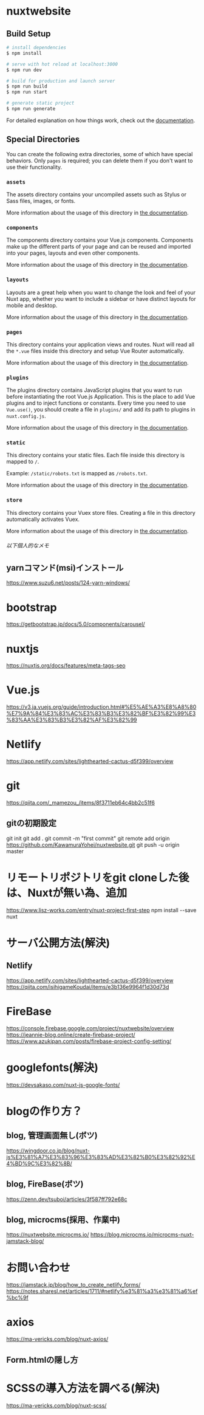 # nuxtwebsite

## Build Setup

```bash
# install dependencies
$ npm install

# serve with hot reload at localhost:3000
$ npm run dev

# build for production and launch server
$ npm run build
$ npm run start

# generate static project
$ npm run generate
```

For detailed explanation on how things work, check out the [documentation](https://nuxtjs.org).

## Special Directories

You can create the following extra directories, some of which have special behaviors. Only `pages` is required; you can delete them if you don't want to use their functionality.

### `assets`

The assets directory contains your uncompiled assets such as Stylus or Sass files, images, or fonts.

More information about the usage of this directory in [the documentation](https://nuxtjs.org/docs/2.x/directory-structure/assets).

### `components`

The components directory contains your Vue.js components. Components make up the different parts of your page and can be reused and imported into your pages, layouts and even other components.

More information about the usage of this directory in [the documentation](https://nuxtjs.org/docs/2.x/directory-structure/components).

### `layouts`

Layouts are a great help when you want to change the look and feel of your Nuxt app, whether you want to include a sidebar or have distinct layouts for mobile and desktop.

More information about the usage of this directory in [the documentation](https://nuxtjs.org/docs/2.x/directory-structure/layouts).


### `pages`

This directory contains your application views and routes. Nuxt will read all the `*.vue` files inside this directory and setup Vue Router automatically.

More information about the usage of this directory in [the documentation](https://nuxtjs.org/docs/2.x/get-started/routing).

### `plugins`

The plugins directory contains JavaScript plugins that you want to run before instantiating the root Vue.js Application. This is the place to add Vue plugins and to inject functions or constants. Every time you need to use `Vue.use()`, you should create a file in `plugins/` and add its path to plugins in `nuxt.config.js`.

More information about the usage of this directory in [the documentation](https://nuxtjs.org/docs/2.x/directory-structure/plugins).

### `static`

This directory contains your static files. Each file inside this directory is mapped to `/`.

Example: `/static/robots.txt` is mapped as `/robots.txt`.

More information about the usage of this directory in [the documentation](https://nuxtjs.org/docs/2.x/directory-structure/static).

### `store`

This directory contains your Vuex store files. Creating a file in this directory automatically activates Vuex.

More information about the usage of this directory in [the documentation](https://nuxtjs.org/docs/2.x/directory-structure/store).


###### 以下個人的なメモ

## yarnコマンド(msi)インストール
https://www.suzu6.net/posts/124-yarn-windows/

# bootstrap
https://getbootstrap.jp/docs/5.0/components/carousel/

# nuxtjs
https://nuxtjs.org/docs/features/meta-tags-seo

# Vue.js
https://v3.ja.vuejs.org/guide/introduction.html#%E5%AE%A3%E8%A8%80%E7%9A%84%E3%83%AC%E3%83%B3%E3%82%BF%E3%82%99%E3%83%AA%E3%83%B3%E3%82%AF%E3%82%99

# Netlify
https://app.netlify.com/sites/lighthearted-cactus-d5f399/overview

# git
https://qiita.com/_mamezou_/items/8f3711eb64c4bb2c51f6

## gitの初期設定
git init
git add .
git commit -m "first commit"
git remote add origin https://github.com/KawamuraYohei/nuxtwebsite.git 
git push -u origin master

# リモートリポジトリをgit cloneした後は、Nuxtが無い為、追加
https://www.lisz-works.com/entry/nuxt-project-first-step
npm install --save nuxt

# サーバ公開方法(解決)
## Netlify
https://app.netlify.com/sites/lighthearted-cactus-d5f399/overview
https://qiita.com/isihigameKoudai/items/e3b136e9964f1d30d73d


# FireBase
https://console.firebase.google.com/project/nuxtwebsite/overview
https://jeannie-blog.online/create-firebase-project/
https://www.azukipan.com/posts/firebase-project-config-setting/

# googlefonts(解決)
https://devsakaso.com/nuxt-js-google-fonts/

# blogの作り方？

## blog, 管理画面無し(ボツ)
https://wingdoor.co.jp/blog/nuxt-js%E3%81%A7%E3%83%96%E3%83%AD%E3%82%B0%E3%82%92%E4%BD%9C%E3%82%8B/

## blog, FireBase(ボツ)
https://zenn.dev/tsuboi/articles/3f587ff792e68c

## blog, microcms(採用、作業中)
https://nuxtwebsite.microcms.io/
https://blog.microcms.io/microcms-nuxt-jamstack-blog/

# お問い合わせ
https://jamstack.jp/blog/how_to_create_netlify_forms/
https://notes.sharesl.net/articles/1711/#netlify%e3%81%a3%e3%81%a6%ef%bc%9f

# axios
https://ma-vericks.com/blog/nuxt-axios/

## Form.htmlの隠し方

# SCSSの導入方法を調べる(解決)
https://ma-vericks.com/blog/nuxt-scss/


